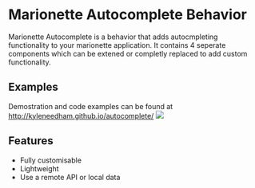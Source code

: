 # Marionette Autocomplete Behavior
Marionette Autocomplete is a behavior that adds autocmpleting functionality to your marionette application.
It contains 4 seperate components which can be extened or completly replaced to add custom functionality.

## Examples
Demostration and code examples can be found at http://kyleneedham.github.io/autocomplete/
<img src="http://i.imgur.com/PHKXUhW.png" />

## Features
+ Fully customisable
+ Lightweight
+ Use a remote API or local data
